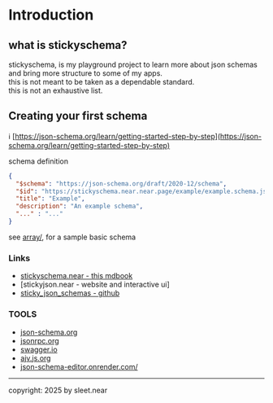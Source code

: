 # Introduction

## what is stickyschema?
stickyschema, is my playground project to learn more about json schemas and bring more structure to some of my apps.
<br/>
this is not meant to be taken as a dependable standard.
<br/>
this is not an exhaustive list.

## Creating your first schema
ℹ️ [https://json-schema.org/learn/getting-started-step-by-step](https://json-schema.org/learn/getting-started-step-by-step)

schema definition
```json
{
  "$schema": "https://json-schema.org/draft/2020-12/schema",
  "$id": "https://stickyschema.near.near.page/example/example.schema.json",
  "title": "Example",
  "description": "An example schema",
  "..." : "..."
}
```
see [array/](./array/), for a sample basic schema

### Links
- [stickyschema.near - this mdbook](https://stickyschema.near.near.page/)
- [stickyjson.near - website and interactive ui]
- [sticky_json_schemas - github](https://github.com/stick-y-notes/sticky_json_schemas)

### TOOLS
- [json-schema.org](https://json-schema.org/)
- [jsonrpc.org](https://www.jsonrpc.org/)
- [swagger.io](https://swagger.io/)
- [ajv.js.org](https://ajv.js.org/)
- [json-schema-editor.onrender.com/](https://json-schema-editor.onrender.com/)


---

copyright: 2025 by sleet.near